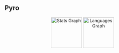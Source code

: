 ## Pyro

<div align="center">
  <img src="https://github-readme-stats.vercel.app/api?username=Pyro2840&show_icons=true&theme=dark" height="100" alt="Stats Graph">
  <img src="https://github-readme-stats.vercel.app/api/top-langs?username=Pyro2840&locale=en&hide_title=false&layout=compact&card_width=320&langs_count=5&theme=dark&hide_border=false" height="100" alt="Languages Graph">
</div>
